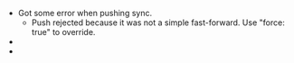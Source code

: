 - Got some error when pushing sync.
	- Push rejected because it was not a simple fast-forward. Use "force: true" to override.
-
-